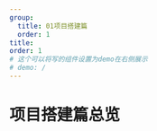```yaml
---
group:
  title: 01项目搭建篇
  order: 1
title: 
order: 1
# 这个可以将写的组件设置为demo在右侧展示
# demo: /
---
```


# 项目搭建篇总览



